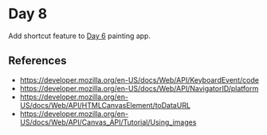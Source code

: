 Day 8
=====

Add shortcut feature to [Day 6](../006) painting app.

References
----------

* https://developer.mozilla.org/en-US/docs/Web/API/KeyboardEvent/code
* https://developer.mozilla.org/en-US/docs/Web/API/NavigatorID/platform
* https://developer.mozilla.org/en-US/docs/Web/API/HTMLCanvasElement/toDataURL
* https://developer.mozilla.org/en-US/docs/Web/API/Canvas_API/Tutorial/Using_images
